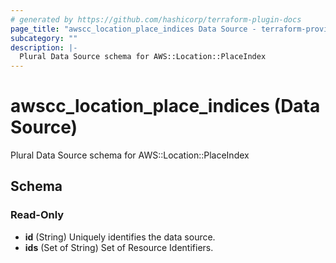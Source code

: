 ```yaml
---
# generated by https://github.com/hashicorp/terraform-plugin-docs
page_title: "awscc_location_place_indices Data Source - terraform-provider-awscc"
subcategory: ""
description: |-
  Plural Data Source schema for AWS::Location::PlaceIndex
---
```


# awscc_location_place_indices (Data Source)

Plural Data Source schema for AWS::Location::PlaceIndex



<!-- schema generated by tfplugindocs -->
## Schema

### Read-Only

- **id** (String) Uniquely identifies the data source.
- **ids** (Set of String) Set of Resource Identifiers.


